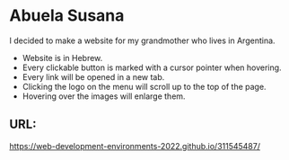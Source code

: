 

# Abuela Susana

I decided to make a website for my grandmother who lives in Argentina.

- Website is in Hebrew.
- Every clickable button is marked with a cursor pointer when hovering.
- Every link will be opened in a new tab.
- Clicking the logo on the menu will scroll up to the top of the page.
- Hovering over the images will enlarge them.

## URL: 
https://web-development-environments-2022.github.io/311545487/
